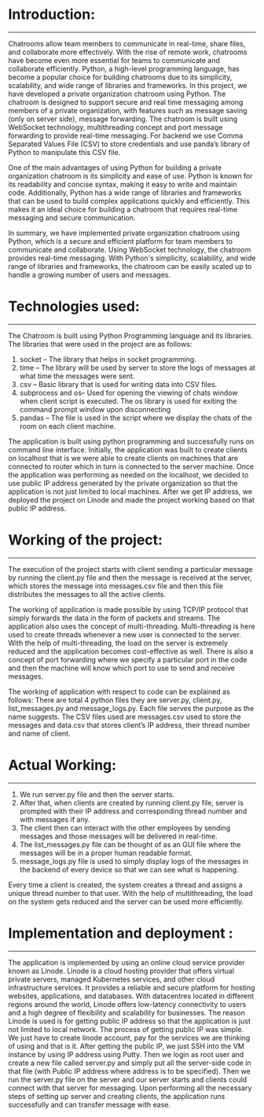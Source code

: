 # Introduction:
---------------------------------------------------------------------------------------------------------------------------------------------------------------------------------------------------------------------------------------
Chatrooms allow team members to communicate in real-time, share files, and collaborate more effectively. With the rise of remote work, chatrooms have become even more essential 
for teams to communicate and collaborate efficiently. Python, a high-level programming language, has become a popular choice for building chatrooms due to its simplicity, scalability,
and wide range of libraries and frameworks. 
In this project, we have developed a private organization chatroom using Python. The chatroom is designed to support secure and real time messaging among members of a private 
organization, with features such as message saving (only on server side), message forwarding. The chatroom is built using WebSocket technology, multithreading concept and port 
message forwarding to provide real-time messaging. For backend we use Comma Separated Values File (CSV) to store credentials and use panda’s library of Python to manipulate 
this CSV file.
 
One of the main advantages of using Python for building a private organization chatroom is its simplicity and ease of use. Python is known for its readability and concise syntax, 
making it easy to write and maintain code. Additionally, Python has a wide range of libraries and frameworks that can be used to build complex applications quickly and efficiently. 
This makes it an ideal choice for building a chatroom that requires real-time messaging and secure communication. 

In summary, we have implemented private organization chatroom using Python, which is a secure and efficient platform for team members to communicate and collaborate. 
Using WebSocket technology, the chatroom provides real-time messaging. With Python's simplicity, scalability, and wide range of libraries and frameworks, the chatroom can be easily
scaled up to handle a growing number of users and messages.

# Technologies used:
------------------------------------------------------------------------------------------------------------------------------------------------------------------------------------------------------------------------------------------
The Chatroom is built using Python Programming language and its libraries. The libraries that were used in the project are as follows: 

1. socket – The library that helps in socket programming. 
2. time – The library will be used by server to store the logs of messages at what time the messages were sent. 
3. csv – Basic library that is used for writing data into CSV files. 
4. subprocess and os– Used for opening the viewing of chats window when client script is executed. The os library is used for exiting the command prompt window upon disconnecting 
5. pandas – The file is used in the script where we display the chats of the room on each client machine. 

The application is built using python programming and successfully runs on command line interface. Initially, the application was built to create clients on localhost that is we were
able to create clients on machines that are connected to router which in turn is connected to the server machine. 
Once the application was performing as needed on the localhost, we decided to use public IP address generated by the private organization so that the application is not just limited to 
local machines.  After we get IP address, we deployed the project on Linode and made the project working based on that public IP address. 

 # Working of the project:
------------------------------------------------------------------------------------------------------------------------------------------------------------------------------------------------------------------------------------------

The execution of the project starts with client sending a particular message by running the client.py file and then the message is received at the server, which stores the message into 
messages.csv file and then this file distributes the messages to all the active clients. 

The working of application is made possible by using TCP/IP protocol that simply forwards the data in the form of packets and streams. The application also uses the concept of 
multi-threading. Multi-threading is here used to create threads whenever a new user is connected to the server. With the help of multi-threading, the load on the server is extremely 
reduced and the application becomes cost-effective as well. There is also a concept of port forwarding where we specify a particular port in the code and then the machine will know 
which port to use to send and receive messages. 

The working of application with respect to code can be explained as follows: 
There are total 4 python files they are server.py, client.py, list_messages.py and message_logs.py. Each file serves the purpose as the name suggests. The CSV files used are messages.csv 
used to store the messages and data.csv that stores client’s IP address, their thread number and name of client. 

# Actual Working: 
------------------------------------------------------------------------------------------------------------------------------------------------------------------------------------------------------------------------------------------
1. We run server.py file and then the server starts. 
2. After that, when clients are created by running client.py file, server is prompted with their IP address and corresponding thread number and with messages if any. 
3. The client then can interact with the other employees by sending messages and those messages will be delivered in real-time. 
4. The list_messages.py file can be thought of as an GUI file where the messages will be in a proper human readable format. 
5. message_logs.py file is used to simply display logs of the messages in the backend of every device so that we can see what is happening. 

Every time a client is created, the system creates a thread and assigns a unique thread number to that user. With the help of multithreading, the load on the system gets reduced and 
the server can be used more efficiently.

# Implementation and deployment :
-------------------------------------------------------------------------------------------------------------------------------------------------------------------------------------------------------------------------------------------
The application is implemented by using an online cloud service provider known as Linode. Linode is a cloud hosting provider that offers virtual private servers, managed Kubernetes 
services, and other cloud infrastructure services. It provides a reliable and secure platform for hosting websites, applications, and databases. With datacentres located in different regions
around the world, Linode offers low-latency connectivity to users and a high degree of flexibility and scalability for businesses.
The reason Linode is used is for getting public IP address so that the application is just not limited to local network. The process of getting public IP was simple. We just have to create 
linode account, pay for the services we are thinking of using and that is it.
After getting the public IP, we just SSH into the VM instance by using IP address using Putty. Then we login as root user and create a new file called server.py and simply put all the 
server-side code in that file (with Public IP address where address is to be specified).
Then we run the server.py file on the server and our server starts and clients could connect with that server for messaging.
Upon performing all the necessary steps of setting up server and creating clients, the application runs successfully and can transfer message with ease.
